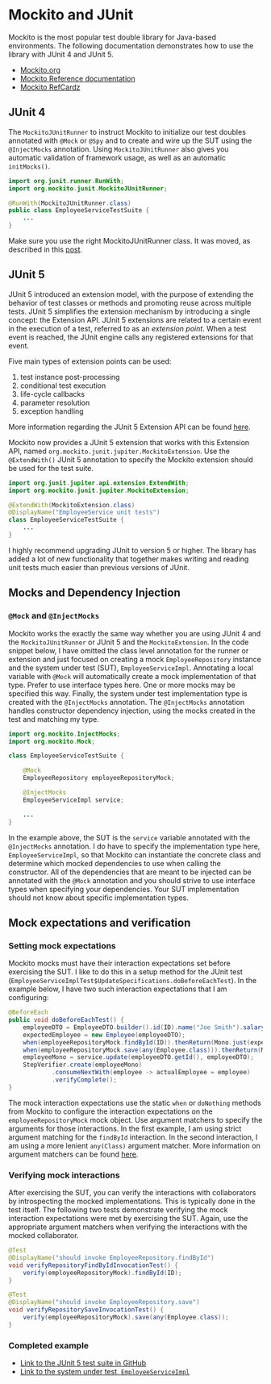 # Mockito and JUnit

Mockito is the most popular test double library for Java-based environments. The following documentation demonstrates how to use the library with JUnit 4 and JUnit 5.

- [Mockito.org](https://site.mockito.org/)
- [Mockito Reference documentation](https://javadoc.io/doc/org.mockito/mockito-core/latest/org/mockito/Mockito.html)
- [Mockito RefCardz](https://dzone.com/refcardz/mockito)


## JUnit 4

The `MockitoJUnitRunner` to instruct Mockito to initialize our test doubles annotated with `@Mock` or `@Spy` and to create and wire up the SUT using the `@InjectMocks` annotation. Using `MockitoJUnitRunner` also gives you automatic validation of framework usage, as well as an automatic `initMocks()`.

```java
import org.junit.runner.RunWith;
import org.mockito.junit.MockitoJUnitRunner;

@RunWith(MockitoJUnitRunner.class)
public class EmployeeServiceTestSuite {
    ...
}
```

Make sure you use the right MockitoJUnitRunner class. It was moved, as described in this [post](https://www.baeldung.com/mockito-deprecated-mockitojunitrunner).


## JUnit 5

JUnit 5 introduced an extension model, with the purpose of extending the behavior of test classes or methods and promoting reuse across multiple tests. JUnit 5 simplifies the extension mechanism by introducing a single concept: the Extension API. JUnit 5 extensions are related to a certain event in the execution of a test, referred to as an _extension point_. When a test event is reached, the JUnit engine calls any registered extensions for that event.

Five main types of extension points can be used:

1. test instance post-processing
1. conditional test execution
1. life-cycle callbacks
1. parameter resolution
1. exception handling

More information regarding the JUnit 5 Extension API can be found [here](https://www.baeldung.com/junit-5-extensions). 

Mockito now provides a JUnit 5 extension that works with this Extension API, named `org.mockito.junit.jupiter.MockitoExtension`. Use the `@ExtendWith()` JUnit 5 annotation to specify the Mockito extension should be used for the test suite.

```java
import org.junit.jupiter.api.extension.ExtendWith;
import org.mockito.junit.jupiter.MockitoExtension;

@ExtendWith(MockitoExtension.class)
@DisplayName("EmployeeService unit tests")
class EmployeeServiceTestSuite {
    ...
}
```

I highly recommend upgrading JUnit to version 5 or higher. The library has added a lot of new functionality that together makes writing and reading unit tests much easier than previous versions of JUnit.


## Mocks and Dependency Injection

### `@Mock` and `@InjectMocks` 

Mockito works the exactly the same way whether you are using JUnit 4 and the `MockitoJUnitRunner` or JUnit 5 and the `MockitoExtension`. In the code snippet below, I have omitted the class level annotation for the runner or extension and just focused on creating a mock `EmployeeRepository` instance and the system under test (SUT), `EmployeeServiceImpl`. Annotating a local variable with `@Mock` will automatically create a mock implementation of that type. Prefer to use interface types here. One or more mocks may be specified this way. Finally, the system under test implementation type is created with the `@InjectMocks` annotation. The `@InjectMocks` annotation handles constructor dependency injection, using the mocks created in the test and matching my type. 

```java
import org.mockito.InjectMocks;
import org.mockito.Mock;

class EmployeeServiceTestSuite {

    @Mock
    EmployeeRepository employeeRepositoryMock;

    @InjectMocks
    EmployeeServiceImpl service;

    ...
}
```

In the example above, the SUT is the `service` variable annotated with the `@InjectMocks` annotation. I do have to specify the implementation type here, `EmployeeServiceImpl`, so that Mockito can instantiate the concrete class and determine which mocked dependencies to use when calling the constructor. All of the dependencies that are meant to be injected can be annotated with the `@Mock` annotation and you should strive to use interface types when specifying your dependencies. Your SUT implementation should not know about specific implementation types.


## Mock expectations and verification

### Setting mock expectations

Mockito mocks must have their interaction expectations set before exercising the SUT. I like to do this in a setup method for the JUnit test (`EmployeeServiceImplTest$UpdateSpecifications.doBeforeEachTest`). In the example below, I have two such interaction expectations that I am configuring: 

```java
@BeforeEach
public void doBeforeEachTest() {
    employeeDTO = EmployeeDTO.builder().id(ID).name("Joe Smith").salary(45000).build();
    expectedEmployee = new Employee(employeeDTO);
    when(employeeRepositoryMock.findById(ID)).thenReturn(Mono.just(expectedEmployee));
    when(employeeRepositoryMock.save(any(Employee.class))).thenReturn(Mono.just(expectedEmployee));
    employeeMono = service.update(employeeDTO.getId(), employeeDTO);
    StepVerifier.create(employeeMono)
            .consumeNextWith(employee -> actualEmployee = employee)
            .verifyComplete();
}
```

The mock interaction expectations use the static `when` or `doNothing` methods from Mockito to configure the interaction expectations on the `employeeRepositoryMock` mock object. Use argument matchers to specify the arguments for those interactions. In the first example, I am using strict argument matching for the `findById` interaction. In the second interaction, I am using a more lenient `any(Class)` argument matcher. More information on argument matchers can be found [here](https://javadoc.io/doc/org.mockito/mockito-core/latest/org/mockito/Mockito.html#3).


### Verifying mock interactions

After exercising the SUT, you can verify the interactions with collaborators by introspecting the mocked implementations. This is typically done in the test itself. The following two tests demonstrate verifying the mock interaction expectations were met by exercising the SUT. Again, use the appropriate argument matchers when verifying the interactions with the mocked collaborator.

```java
@Test
@DisplayName("should invoke EmployeeRepository.findById")
void verifyRepositoryFindByIdInvocationTest() {
    verify(employeeRepositoryMock).findById(ID);
}

@Test
@DisplayName("should invoke EmployeeRepository.save")
void verifyRepositorySaveInvocationTest() {
    verify(employeeRepositoryMock).save(any(Employee.class));
}
```

### Completed example

- [Link to the JUnit 5 test suite in GitHub](https://github.com/cebartling/test-driven/blob/main/spring-boot/webflux-tdd-demo/src/test/java/com/pintailconsultingllc/webflux/demo/services/implementations/EmployeeServiceImplTest.java)
- [Link to the system under test, `EmployeeServiceImpl`](https://github.com/cebartling/test-driven/blob/main/spring-boot/webflux-tdd-demo/src/main/java/com/pintailconsultingllc/webflux/demo/services/implementations/EmployeeServiceImpl.java)

